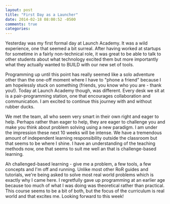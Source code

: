 ```yaml
---
layout: post
title: "First Day as a Launcher"
date: 2014-02-18 08:00:52 -0500
comments: true
categories:
---
```

Yesterday was my first formal day at Launch Academy.  It was a wild experience, one that seemed a bit surreal.  After having worked at startups for sometime in a fairly non-technical role, it was great to be able to talk to other students about what technology excited them but more importantly what they actually wanted to BUILD with our new set of tools.

Programming up until this point has really seemed like a solo adventure other than the one-off moment where I have to "phone a friend" because I am hopelessly stuck on something (friends, you know who you are - thank you!).  Today at Launch Academy though, was different.  Every desk we sit at is a pair-programming station, one that encourages collaboration and communication.  I am excited to continue this journey with and without rubber ducks.

We met the team, all who seem very smart in their own right and eager to help.  Perhaps rather than eager to help, they are eager to challenge you and make you think about problem solving using a new paradigm.  I am under the impression these next 10 weeks will be intense.  We have a tremendous amount of independent learning responsibility outside the classroom but that seems to be where I shine.  I have an understanding of the teaching methods now, one that seems to suit me well an that is challenge-based learning.

Ah challenged-based learning - give me a problem, a few tools, a few concepts and I'm off and running.  Unlike most other RoR guides and tutorials, we're being asked to solve most real world problems which is exactly why I came here.  I regretfully gave up programming at an earlier age because too much of what I was doing was theoretical rather than practical.  This course seems to be a bit of both, but the focus of the curriculum is real world and that excites me.  Looking forward to this week!
